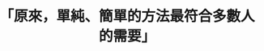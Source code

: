 ---
layout: post
title: "「原來，單純、簡單的方法最符合多數人的需要」"
tags:
  - "交通"
  - "財政"
  - "公私協力"
id: 79
thumbnail: ""
description: "開放政府第79次協作會議「機車排氣定檢精進方案」"
color: "red"
publish: "true"
departments:
  - "環保署"
cover:
  link: "https://youtu.be/6i7a4BBJ0zg"
introduction:
  content: "你知道機車定檢的日期嗎？有沒有忘記定檢的經驗？行政院環保署接獲許多民眾常反應忘記自己的機車定檢日期，為了提供更便民的服務，了解使用者的真正需求是什麼？環保署自行提案，希望藉由多元觀點的集思廣益，找出讓民眾能如期定檢的方法。會議中，遵守規則的民眾認為，定期檢驗是民眾義務，不需要為了少數人修正方法。現場的地方政府環保單位也提供許多實務見解，認為政府願意、提供簡單便利的服務，同時民眾也有責任要自負。這場協作會議盤點出可行的各種方案，同時也促進公私協力，在撙節行政成本的前提下，實需透過各方努力方能推進政策目標。"
  image: "https://cm.pdis.tw/images/post/79/1ISIbqDMJ6UD8O0iZJGb7e56P8LmhTltw.png"
join:
  type: "部"
  image: "https://cm.pdis.tw/images/post/79/1diqImWsysIOfAV8F1xW-gAA3zlwdxA3_.png"
embed:
  - type: "agenda_book"
    links:
      - "https://issuu.com/pdis.tw/docs/79-__________-____"
  - type: "mind_map"
    links:
      - "https://miro.com/app/live-embed/o9J_kjY6SF4=/?moveToViewport=-6538,-2891,9069,4951&amp;embedAutoplay=true"
  - type: "ministry_slide"
    links:
      - "https://issuu.com/pdis.tw/docs/1091023___________1_.pptx"
  - type: "host_slide"
    links:
      - "https://issuu.com/pdis.tw/docs/79-__________________"
  - type: "live"
    links:
      - "https://www.youtube.com/watch?v=Wb1o9q7KDVg&amp;list=PLmusXLhyDliYt3yw4rzTce_nY6kpW4ZyT"
  - type: "transcript"
    links:
      - "https://sayit.pdis.nat.gov.tw/2020-10-23-%E9%96%8B%E6%94%BE%E6%94%BF%E5%BA%9C%E7%AC%AC79%E6%AC%A1%E5%8D%94%E4%BD%9C%E6%9C%83%E8%AD%B0"
pictures:
  - "https://cm.pdis.tw/images/post/79/17-1PUYdWx_wQMg8Lxrz9hCLV-4fEa0hE.png"
  - "https://cm.pdis.tw/images/post/79/1bxYwRrZAsJ9QXUjdi6sn-tgis8PbhJy6.png"
---
